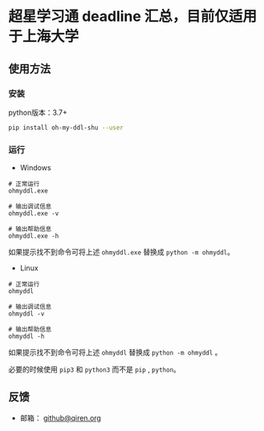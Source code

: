 # 超星学习通 deadline 汇总，目前仅适用于上海大学

## 使用方法

### 安装
python版本：3.7+
```bash
pip install oh-my-ddl-shu --user
```
### 运行
- Windows
```
# 正常运行
ohmyddl.exe

# 输出调试信息
ohmyddl.exe -v

# 输出帮助信息
ohmyddl.exe -h
```

如果提示找不到命令可将上述 `ohmyddl.exe` 替换成 `python -m ohmyddl`。

- Linux
```
# 正常运行
ohmyddl

# 输出调试信息
ohmyddl -v

# 输出帮助信息
ohmyddl -h
```

如果提示找不到命令可将上述 `ohmyddl` 替换成 `python -m ohmyddl` 。

必要的时候使用 `pip3` 和 `python3` 而不是 `pip` ,  `python`。

## 反馈

- 邮箱： github@qiren.org
